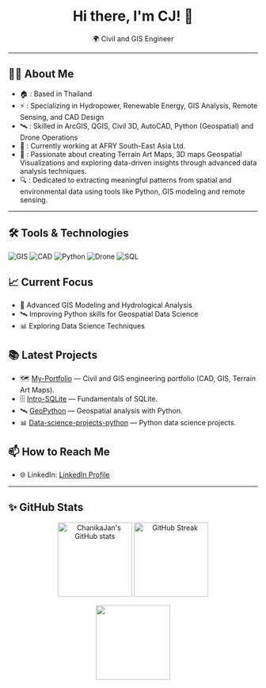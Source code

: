 
<h1 align="center">Hi there, I'm CJ! 👋</h1>

<p align="center">
  🌍 Civil and GIS Engineer 
</p>

---

## 👩‍💻 About Me
- 🏠 : Based in Thailand
- ⚡ : Specializing in Hydropower, Renewable Energy, GIS Analysis, Remote Sensing, and CAD Design
- 🛰️ : Skilled in ArcGIS, QGIS, Civil 3D, AutoCAD, Python (Geospatial) and Drone Operations
- 🎯 : Currently working at AFRY South-East Asia Ltd.
- 🎨 : Passionate about creating Terrain Art Maps, 3D maps Geospatial Visualizations and exploring data-driven insights through advanced data analysis techniques.
- 🔍 : Dedicated to extracting meaningful patterns from spatial and environmental data using tools like Python, GIS modeling and remote sensing.

---
## 🛠️ Tools & Technologies
![GIS](https://img.shields.io/badge/GIS-ArcGIS%20%7C%20QGIS-blue?style=flat&logo=google-earth)
![CAD](https://img.shields.io/badge/CAD-AutoCAD%20%7C%20Civil%203D-red?style=flat&logo=autodesk)
![Python](https://img.shields.io/badge/Python-Geospatial%20Analysis-yellow?style=flat&logo=python)
![Drone](https://img.shields.io/badge/Drone-Photogrammetry-green?style=flat&logo=dji)
![SQL](https://img.shields.io/badge/SQL-Data%20Analysis-lightgrey?style=flat&logo=postgresql)

## 📈 Current Focus
- 🌊 Advanced GIS Modeling and Hydrological Analysis
- 🛰️ Improving Python skills for Geospatial Data Science
- 📊 Exploring Data Science Techniques 

## 📚 Latest Projects
- 🗺️ [My-Portfolio](https://github.com/ChanikaJan/CJ_Civil-Gis-Portfolio) — Civil and GIS engineering portfolio (CAD, GIS, Terrain Art Maps).
- 🗄️ [Intro-SQLite](https://github.com/ChanikaJan/Intro-SQLite) — Fundamentals of SQLite. 
- 🛰️ [GeoPython](https://github.com/ChanikaJan/GeoPython) — Geospatial analysis with Python.
- 📊 [Data-science-projects-python](https://github.com/ChanikaJan/data-science-projects-python) — Python data science projects.

## 📫 How to Reach Me
- 🌐 LinkedIn: [LinkedIn Profile](https://linkedin.com/in/chanika-janlueng)


---
## ✨ GitHub Stats

<p align="center">
  <img src="https://github-readme-stats.vercel.app/api?username=ChanikaJan&show_icons=true&theme=radical" alt="ChanikaJan's GitHub stats" height="150" />
  <img src="https://github-readme-streak-stats.herokuapp.com/?user=ChanikaJan&theme=radical" alt="GitHub Streak" height="150"/>
</p>

<p align="center">
  <img src="https://github-readme-stats.vercel.app/api/top-langs/?username=ChanikaJan&layout=compact&theme=radical" height="150"/>
</p>
